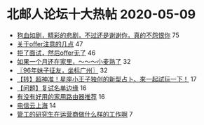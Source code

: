 # 北邮人论坛十大热帖 2020-05-09

- [狗血如剧，精彩的悲剧，不过还是谢谢你，真的不怨恨你](https://bbs.byr.cn/article/Feeling/3145052) 75
- [关于offer注意的几点](https://bbs.byr.cn/article/Talking/6195162) 47
- [拒了面试，然后offer无了](https://bbs.byr.cn/article/Job/2088005) 46
- [如果一个月还在家里，～～～小麦熟了](https://bbs.byr.cn/article/Picture/3256915) 32
- [〖96年妹子征友，坐标广州〗](https://bbs.byr.cn/article/Friends/1959359) 32
- [【转】超神准！星座小王子独创的新型占卜、來一起試玩一下！](https://bbs.byr.cn/article/Constellations/326533) 17
- [【问题】复试名单边缘](https://bbs.byr.cn/article/AimGraduate/1187915) 16
- [有没有好用的家用路由器推荐](https://bbs.byr.cn/article/DigiLife/313992) 16
- [电信云上海](https://bbs.byr.cn/article/BYRatSH/7142) 14
- [管工的研究生在运营商做什么样的工作啊](https://bbs.byr.cn/article/Hubei/397611) 7



